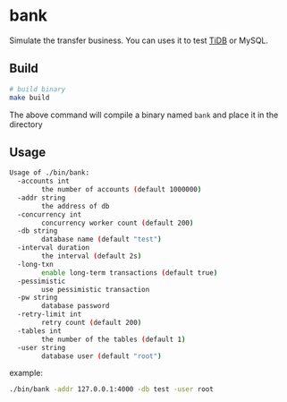 # bank
Simulate the transfer business. You can uses it to test [TiDB](https://github.com/pingcap/tidb) or MySQL.

## Build

```bash
# build binary 
make build
```

The above command will compile a binary named `bank` and place it in the directory

## Usage

```bash
Usage of ./bin/bank:
  -accounts int
        the number of accounts (default 1000000)
  -addr string
        the address of db
  -concurrency int
        concurrency worker count (default 200)
  -db string
        database name (default "test")
  -interval duration
        the interval (default 2s)
  -long-txn
        enable long-term transactions (default true)
  -pessimistic
        use pessimistic transaction
  -pw string
        database password
  -retry-limit int
        retry count (default 200)
  -tables int
        the number of the tables (default 1)
  -user string
        database user (default "root")
```

example: 

```bash
./bin/bank -addr 127.0.0.1:4000 -db test -user root 
```